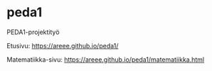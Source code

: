 # peda1
PEDA1-projektityö

Etusivu: https://areee.github.io/peda1/

Matematiikka-sivu: https://areee.github.io/peda1/matematiikka.html
